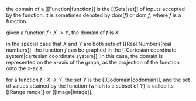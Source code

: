 the domain of a [[Function|function]] is the [[Sets|set]] of inputs accepted by the function. it is sometimes denoted by $\text{dom}(f)$ or $\text{dom }f$, where $f$ is a function.

given a function $f : X\rightarrow Y$, the domain of $f$ is $X$. 

in the special case that $X$ and $Y$ are both sets of [[Real Numbers|real numbers]], the function $f$ can be graphed in the [[Cartesian coordinate system|cartesian coordinate system]]. in this case, the domain is represented on the $x$-axis of the graph, as the projection of the function onto the $x$-axis.

for a function $f : X\rightarrow Y$, the set $Y$ is the [[Codomain|codomain]], and the set of values attained by the function (which is a subset of $Y$) is called its [[Range|range]] or [[Image|image]].